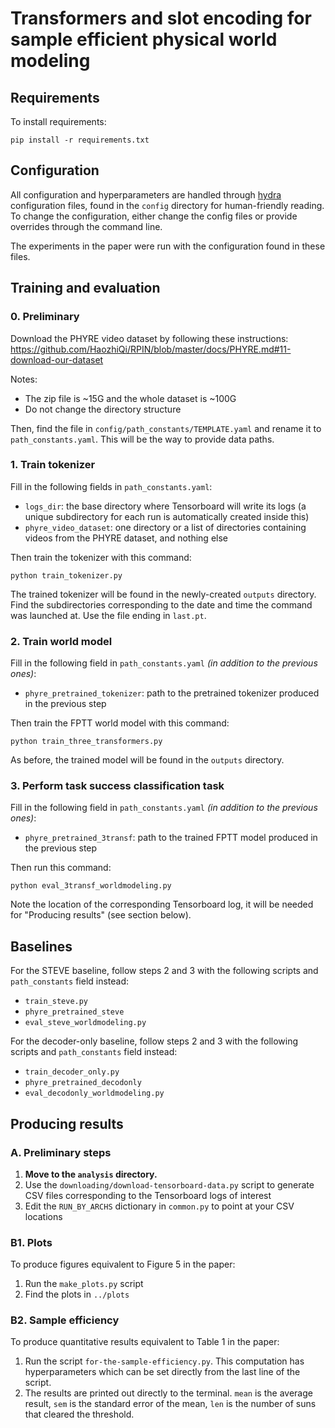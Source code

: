 # Transformers and slot encoding for sample efficient physical world modeling

## Requirements

To install requirements:

```setup
pip install -r requirements.txt
```

## Configuration

All configuration and hyperparameters are handled through [hydra](https://hydra.cc/docs/intro/) configuration files, found in the `config` directory for human-friendly reading. To change the configuration, either change the config files or provide overrides through the command line.

The experiments in the paper were run with the configuration found in these files.

## Training and evaluation

### 0. Preliminary

Download the PHYRE video dataset by following these instructions: https://github.com/HaozhiQi/RPIN/blob/master/docs/PHYRE.md#11-download-our-dataset

Notes:
- The zip file is ~15G and the whole dataset is ~100G
- Do not change the directory structure

Then, find the file in `config/path_constants/TEMPLATE.yaml` and rename it to `path_constants.yaml`. This will be the way to provide data paths.

### 1. Train tokenizer

Fill in the following fields in `path_constants.yaml`:
- `logs_dir`: the base directory where Tensorboard will write its logs (a unique subdirectory for each run is automatically created inside this)
- `phyre_video_dataset`: one directory or a list of directories containing videos from the PHYRE dataset, and nothing else

Then train the tokenizer with this command:

```train
python train_tokenizer.py
```

The trained tokenizer will be found in the newly-created `outputs` directory. Find the subdirectories corresponding to the date and time the command was launched at. Use the file ending in `last.pt`.

### 2. Train world model

Fill in the following field in `path_constants.yaml` *(in addition to the previous ones)*:
- `phyre_pretrained_tokenizer`: path to the pretrained tokenizer produced in the previous step

Then train the FPTT world model with this command:

```train
python train_three_transformers.py
```

As before, the trained model will be found in the `outputs` directory.

### 3. Perform task success classification task

Fill in the following field in `path_constants.yaml` *(in addition to the previous ones)*:
- `phyre_pretrained_3transf`: path to the trained FPTT model produced in the previous step

Then run this command:

```eval
python eval_3transf_worldmodeling.py
```

Note the location of the corresponding Tensorboard log, it will be needed for "Producing results" (see section below).

## Baselines

For the STEVE baseline, follow steps 2 and 3 with the following scripts and `path_constants` field instead:
- `train_steve.py`
- `phyre_pretrained_steve`
- `eval_steve_worldmodeling.py`

For the decoder-only baseline, follow steps 2 and 3 with the following scripts and `path_constants` field instead:
- `train_decoder_only.py`
- `phyre_pretrained_decodonly`
- `eval_decodonly_worldmodeling.py`

## Producing results

### A. Preliminary steps
1. **Move to the `analysis` directory.**
2. Use the `downloading/download-tensorboard-data.py` script to generate CSV files corresponding to the Tensorboard logs of interest
3. Edit the `RUN_BY_ARCHS` dictionary in `common.py` to point at your CSV locations

### B1. Plots
To produce figures equivalent to Figure 5 in the paper: 
1. Run the `make_plots.py` script
2. Find the plots in `../plots`

### B2. Sample efficiency
To produce quantitative results equivalent to Table 1 in the paper:
1. Run the script `for-the-sample-efficiency.py`. This computation has hyperparameters which can be set directly from the last line of the script.
2. The results are printed out directly to the terminal. `mean` is the average result, `sem` is the standard error of the mean, `len` is the number of suns that cleared the threshold.
